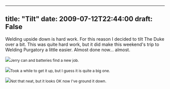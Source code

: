 
---
title: "Tilt"
date: 2009-07-12T22:44:00
draft: False
---

Welding upside down is hard work.  For this reason I decided to tilt The Duke over a bit.  This was quite hard work, but it did make this weekend's trip to Welding <span>Purgatory</span> a little easier.  Almost done now... almost.

<a href="http://danandtheduke.co.uk/uploaded_images/IMG_0803-732246.JPG"><img src="http://danandtheduke.co.uk/uploaded_images/IMG_0803-732208.JPG"/></a><span style="font-size:85%;">Jerry can and batteries find a new job.</span>

<a href="http://danandtheduke.co.uk/uploaded_images/IMG_0801-732184.JPG"><img src="http://danandtheduke.co.uk/uploaded_images/IMG_0801-732144.JPG"/></a><span style="font-size:85%;">Took a while to get it up, but I guess it is quite a big one.</span>

<a href="http://danandtheduke.co.uk/uploaded_images/IMG_0816-778251.JPG"><img src="http://danandtheduke.co.uk/uploaded_images/IMG_0816-778246.JPG"/></a><span style="font-size:85%;">Not that neat, but it looks OK now I've ground it down.</span>
